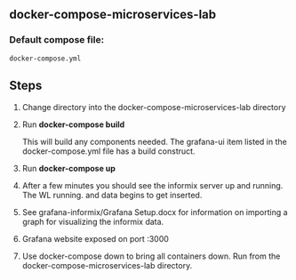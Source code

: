 ## docker-compose-microservices-lab

### Default compose file:
    docker-compose.yml

## Steps

1. Change directory into the docker-compose-microservices-lab directory
2.  Run __docker-compose build__

    This will build any components needed.  The grafana-ui item listed in the docker-compose.yml file has a build construct.

3.  Run __docker-compose up__ 


4.  After a few minutes you should see the informix server up and running.  The WL running.  and data begins to get inserted.

5.  See grafana-informix/Grafana Setup.docx  for information on importing a graph for visualizing the informix data.

6.  Grafana website exposed on port :3000

7.  Use docker-compose down to bring all containers down.  Run from the docker-compose-microservices-lab directory.


